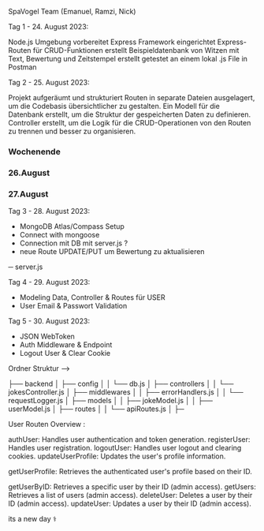 SpaVogel Team (Emanuel, Ramzi, Nick)

Tag 1 - 24. August 2023:

Node.js Umgebung vorbereitet
Express Framework eingerichtet
Express-Routen für CRUD-Funktionen erstellt
Beispieldatenbank von Witzen mit Text, Bewertung und Zeitstempel erstellt
getestet an einem lokal .js File in Postman

Tag 2 - 25. August 2023:

Projekt aufgeräumt und strukturiert
Routen in separate Dateien ausgelagert, um die Codebasis übersichtlicher zu gestalten.
Ein Modell für die Datenbank erstellt, um die Struktur der gespeicherten Daten zu definieren.
Controller erstellt, um die Logik für die CRUD-Operationen von den Routen zu trennen und besser zu organisieren.

### Wochenende

### 26.August

### 27.August

Tag 3 - 28. August 2023:

- MongoDB Atlas/Compass Setup
- Connect with mongoose
- Connection mit DB mit server.js ?
- neue Route UPDATE/PUT um Bewertung zu aktualisieren

─ server.js

Tag 4 - 29. August 2023:

- Modeling Data, Controller & Routes für USER
- User Email & Passwort Validation

Tag 5 - 30. August 2023:

- JSON WebToken
- Auth Middleware & Endpoint
- Logout User & Clear Cookie

Ordner Struktur -->

├── backend
│ ├── config
│ │ └── db.js
│ ├── controllers
│ │ └── jokesController.js
│ ├── middlewares
│ │ ├── errorHandlers.js
│ │ └── requestLogger.js
│ ├── models
│ │ ├── jokeModel.js
│ │ ├── userModel.js
│ ├── routes
│ │ └── apiRoutes.js
│ ├─

User Routen Overview :

authUser: Handles user authentication and token generation.
registerUser: Handles user registration.
logoutUser: Handles user logout and clearing cookies.
updateUserProfile: Updates the user's profile information.

getUserProfile: Retrieves the authenticated user's profile based on their ID.

getUserByID: Retrieves a specific user by their ID (admin access).
getUsers: Retrieves a list of users (admin access).
deleteUser: Deletes a user by their ID (admin access).
updateUser: Updates a user by their ID (admin access).

 its a new day ⚕️
